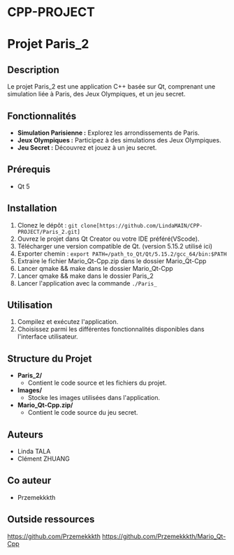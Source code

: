 # CPP-PROJECT

# Projet Paris_2

## Description
Le projet Paris_2 est une application C++ basée sur Qt, comprenant une simulation liée à Paris, des Jeux Olympiques, et un jeu secret.

## Fonctionnalités
- **Simulation Parisienne :** Explorez les arrondissements de Paris.
- **Jeux Olympiques :** Participez à des simulations des Jeux Olympiques.
- **Jeu Secret :** Découvrez et jouez à un jeu secret.


## Prérequis
- Qt 5


## Installation
1. Clonez le dépôt : `git clone[https://github.com/LindaMAIN/CPP-PROJECT/Paris_2.git]`
2. Ouvrez le projet dans Qt Creator ou votre IDE préféré(VScode).
3. Télécharger une version compatible de Qt. (version 5.15.2 utilisé ici)
4. Exporter chemin : `export PATH=/path_to_Qt/Qt/5.15.2/gcc_64/bin:$PATH`
5. Extraire le fichier Mario_Qt-Cpp.zip dans le dossier Mario_Qt-Cpp 
6. Lancer qmake && make dans le dossier Mario_Qt-Cpp
7. Lancer qmake && make dans le dossier Paris_2
8. Lancer l'application avec la commande `./Paris_`


## Utilisation
1. Compilez et exécutez l'application.
2. Choisissez parmi les différentes fonctionnalités disponibles dans l'interface utilisateur.

## Structure du Projet
- **Paris_2/**
  - Contient le code source et les fichiers du projet.
- **Images/**
  - Stocke les images utilisées dans l'application.
- **Mario_Qt-Cpp.zip/**
  - Contient le code source du jeu secret.

## Auteurs
- Linda TALA
- Clément ZHUANG

## Co auteur
- Przemekkkth
## Outside ressources
https://github.com/Przemekkkth
https://github.com/Przemekkkth/Mario_Qt-Cpp
